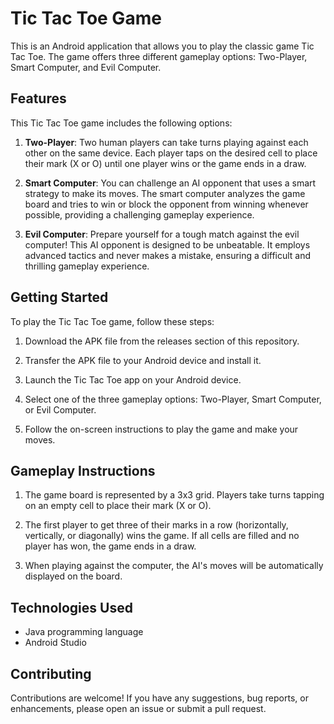 # Tic Tac Toe Game

This is an Android application that allows you to play the classic game Tic Tac Toe. The game offers three different gameplay options: Two-Player, Smart Computer, and Evil Computer.

## Features

This Tic Tac Toe game includes the following options:

1. **Two-Player**: Two human players can take turns playing against each other on the same device. Each player taps on the desired cell to place their mark (X or O) until one player wins or the game ends in a draw.

2. **Smart Computer**: You can challenge an AI opponent that uses a smart strategy to make its moves. The smart computer analyzes the game board and tries to win or block the opponent from winning whenever possible, providing a challenging gameplay experience.

3. **Evil Computer**: Prepare yourself for a tough match against the evil computer! This AI opponent is designed to be unbeatable. It employs advanced tactics and never makes a mistake, ensuring a difficult and thrilling gameplay experience.

## Getting Started

To play the Tic Tac Toe game, follow these steps:

1. Download the APK file from the releases section of this repository.

2. Transfer the APK file to your Android device and install it.

3. Launch the Tic Tac Toe app on your Android device.

4. Select one of the three gameplay options: Two-Player, Smart Computer, or Evil Computer.

5. Follow the on-screen instructions to play the game and make your moves.

## Gameplay Instructions

1. The game board is represented by a 3x3 grid. Players take turns tapping on an empty cell to place their mark (X or O).

2. The first player to get three of their marks in a row (horizontally, vertically, or diagonally) wins the game. If all cells are filled and no player has won, the game ends in a draw.

3. When playing against the computer, the AI's moves will be automatically displayed on the board.

## Technologies Used

- Java programming language
- Android Studio

## Contributing

Contributions are welcome! If you have any suggestions, bug reports, or enhancements, please open an issue or submit a pull request.



